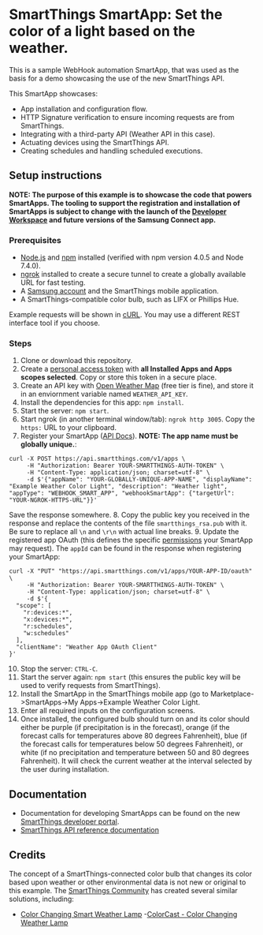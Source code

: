 # SmartThings SmartApp: Set the color of a light based on the weather.

This is a sample WebHook automation SmartApp, that was used as the basis for a demo showcasing the use of the new SmartThings API.

This SmartApp showcases:

- App installation and configuration flow.
- HTTP Signature verification to ensure incoming requests are from SmartThings.
- Integrating with a third-party API (Weather API in this case).
- Actuating devices using the SmartThings API.
- Creating schedules and handling scheduled executions.

## Setup instructions

__NOTE: The purpose of this example is to showcase the code that powers SmartApps. The tooling to support the registration and installation of SmartApps is subject to change with the launch of the [Developer Workspace](https://smartthings.developer.samsung.com/develop/workspace/index.html) and future versions of the Samsung Connect app.__

### Prerequisites

- [Node.js](https://nodejs.org) and [npm](https://npmjs.com) installed (verified with npm version 4.0.5 and Node 7.4.0).
- [ngrok](https://ngrok.com/) installed to create a secure tunnel to create a globally available URL for fast testing.
- A [Samsung account](https://account.samsung.com/membership/index.do) and the SmartThings mobile application.
- A SmartThings-compatible color bulb, such as LIFX or Phillips Hue.

Example requests will be shown in [cURL](https://curl.haxx.se/).
You may use a different REST interface tool if you choose.

### Steps

1. Clone or download this repository.
2. Create a [personal access token](https://account.smartthings.com/create-token) with **all Installed Apps and Apps scopes selected**. Copy or store this token in a secure place.
3. Create an API key with [Open Weather Map](https://api.openweathermap.org) (free tier is fine), and store it in an enviornment variable named `WEATHER_API_KEY`.
4. Install the dependencies for this app: `npm install`.
5. Start the server: `npm start`.
6. Start ngrok (in another terminal window/tab): `ngrok http 3005`. Copy the `https:` URL to your clipboard.
7. Register your SmartApp ([API Docs](https://smartthings.developer.samsung.com/develop/api-ref/st-api.html#operation/createApp)). **NOTE: The app name must be globally unique.**:

  ```
  curl -X POST https://api.smartthings.com/v1/apps \
       -H "Authorization: Bearer YOUR-SMARTTHINGS-AUTH-TOKEN" \
       -H "Content-Type: application/json; charset=utf-8" \
       -d $'{"appName": "YOUR-GLOBALLY-UNIQUE-APP-NAME", "displayName": "Example Weather Color Light", "description": "Weather light", "appType": "WEBHOOK_SMART_APP", "webhookSmartApp": {"targetUrl": "YOUR-NGROK-HTTPS-URL"}}'
  ```

  Save the response somewhere.
8. Copy the public key you received in the response and replace the contents of the file `smartthings_rsa.pub` with it. Be sure to replace all `\n` and `\r\n` with actual line breaks.
9. Update the registered app OAuth (this defines the specific [permissions](https://smartthings.developer.samsung.com/develop/guides/smartapps/auth-and-permissions.html) your SmartApp may request). The `appId` can be found in the response when registering your SmartApp:
  ```
  curl -X "PUT" "https://api.smartthings.com/v1/apps/YOUR-APP-ID/oauth" \
       -H "Authorization: Bearer YOUR-SMARTTHINGS-AUTH-TOKEN" \
       -H "Content-Type: application/json; charset=utf-8" \
       -d $'{
    "scope": [
      "r:devices:*",
      "x:devices:*",
      "r:schedules",
      "w:schedules"
    ],
    "clientName": "Weather App OAuth Client"
  }'  
  ```
10. Stop the server: `CTRL-C`.
11. Start the server again: `npm start` (this ensures the public key will be used to verify requests from SmartThings).
12. Install the SmartApp in the SmartThings mobile app (go to Marketplace->SmartApps->My Apps->Example Weather Color Light.
13. Enter all required inputs on the configuration screens.
14. Once installed, the configured bulb should turn on and its color should either be purple (if precipitation is in the forecast), orange (if the forecast calls for temperatures above 80 degrees Fahrenheit), blue (if the forecast calls for temperatures below 50 degrees Fahrenheit), or white (if no precipitation and temperature between 50 and 80 degrees Fahrenheit). It will check the current weather at the interval selected by the user during installation.

## Documentation

- Documentation for developing SmartApps can be found on the new [SmartThings developer portal](https://smartthings.developer.samsung.com/develop/guides/smartapps/basics.html).
- [SmartThings API reference documentation](https://smartthings.developer.samsung.com/develop/api-ref/st-api.html)

## Credits

The concept of a SmartThings-connected color bulb that changes its color based upon weather or other environmental data is not new or original to this example.
The [SmartThings Community](https://community.smartthings.com) has created several similar solutions, including:

- [Color Changing Smart Weather Lamp](https://community.smartthings.com/t/color-changing-smart-weather-lamp-app/12046)
-[ColorCast - Color Changing Weather Lamp](https://community.smartthings.com/t/colorcast-color-changing-weather-lamp/13874)
